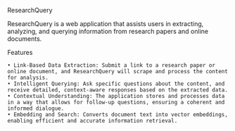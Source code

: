 ResearchQuery

ResearchQuery is a web application that assists users in extracting, analyzing, and querying information from research papers and online documents.

Features

    • Link-Based Data Extraction: Submit a link to a research paper or online document, and ResearchQuery will scrape and process the content for analysis.
    • Intelligent Querying: Ask specific questions about the content, and receive detailed, context-aware responses based on the extracted data.
    • Contextual Understanding: The application stores and processes data in a way that allows for follow-up questions, ensuring a coherent and informed dialogue.
    • Embedding and Search: Converts document text into vector embeddings, enabling efficient and accurate information retrieval.
